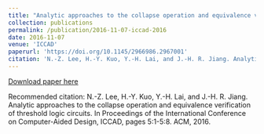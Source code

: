 ```yaml
---
title: "Analytic approaches to the collapse operation and equivalence verification of threshold logic circuits"
collection: publications
permalink: /publication/2016-11-07-iccad-2016
date: 2016-11-07
venue: 'ICCAD'
paperurl: 'https://doi.org/10.1145/2966986.2967001'
citation: 'N.-Z. Lee, H.-Y. Kuo, Y.-H. Lai, and J.-H. R. Jiang. Analytic approaches to the collapse operation and equivalence verification of threshold logic circuits. In Proceedings of the International Conference on Computer-Aided Design, ICCAD, pages 5:1-5:8. ACM, 2016.'
---
```


<a href='https://doi.org/10.1145/2966986.2967001'>Download paper here</a>

Recommended citation: N.-Z. Lee, H.-Y. Kuo, Y.-H. Lai, and J.-H. R. Jiang. Analytic approaches to the collapse operation and equivalence verification of threshold logic circuits. In Proceedings of the International Conference on Computer-Aided Design, ICCAD, pages 5:1-5:8. ACM, 2016.